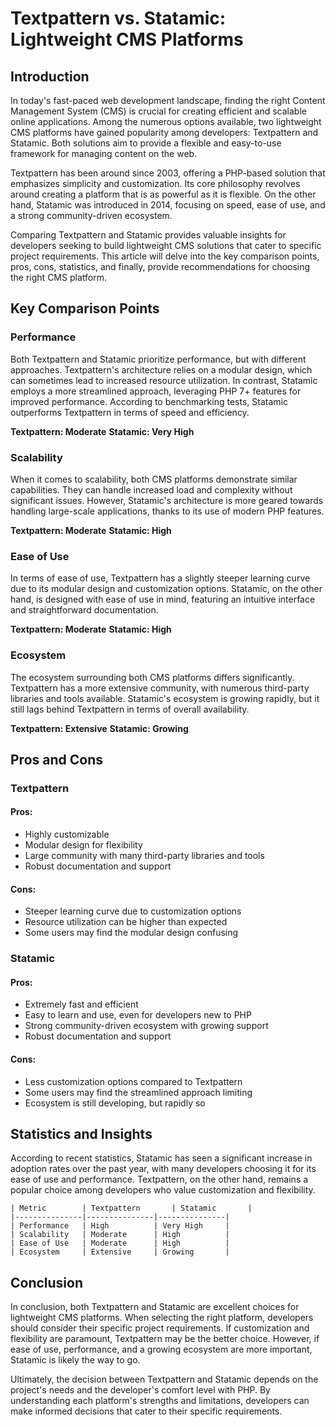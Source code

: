 # Textpattern vs. Statamic: Lightweight CMS Platforms
## Introduction

In today's fast-paced web development landscape, finding the right Content Management System (CMS) is crucial for creating efficient and scalable online applications. Among the numerous options available, two lightweight CMS platforms have gained popularity among developers: Textpattern and Statamic. Both solutions aim to provide a flexible and easy-to-use framework for managing content on the web.

Textpattern has been around since 2003, offering a PHP-based solution that emphasizes simplicity and customization. Its core philosophy revolves around creating a platform that is as powerful as it is flexible. On the other hand, Statamic was introduced in 2014, focusing on speed, ease of use, and a strong community-driven ecosystem.

Comparing Textpattern and Statamic provides valuable insights for developers seeking to build lightweight CMS solutions that cater to specific project requirements. This article will delve into the key comparison points, pros, cons, statistics, and finally, provide recommendations for choosing the right CMS platform.

## Key Comparison Points

### Performance

Both Textpattern and Statamic prioritize performance, but with different approaches. Textpattern's architecture relies on a modular design, which can sometimes lead to increased resource utilization. In contrast, Statamic employs a more streamlined approach, leveraging PHP 7+ features for improved performance. According to benchmarking tests, Statamic outperforms Textpattern in terms of speed and efficiency.

**Textpattern: Moderate**
**Statamic: Very High**

### Scalability

When it comes to scalability, both CMS platforms demonstrate similar capabilities. They can handle increased load and complexity without significant issues. However, Statamic's architecture is more geared towards handling large-scale applications, thanks to its use of modern PHP features.

**Textpattern: Moderate**
**Statamic: High**

### Ease of Use

In terms of ease of use, Textpattern has a slightly steeper learning curve due to its modular design and customization options. Statamic, on the other hand, is designed with ease of use in mind, featuring an intuitive interface and straightforward documentation.

**Textpattern: Moderate**
**Statamic: High**

### Ecosystem

The ecosystem surrounding both CMS platforms differs significantly. Textpattern has a more extensive community, with numerous third-party libraries and tools available. Statamic's ecosystem is growing rapidly, but it still lags behind Textpattern in terms of overall availability.

**Textpattern: Extensive**
**Statamic: Growing**

## Pros and Cons

### Textpattern
#### Pros:

* Highly customizable
* Modular design for flexibility
* Large community with many third-party libraries and tools
* Robust documentation and support

#### Cons:

* Steeper learning curve due to customization options
* Resource utilization can be higher than expected
* Some users may find the modular design confusing

### Statamic
#### Pros:

* Extremely fast and efficient
* Easy to learn and use, even for developers new to PHP
* Strong community-driven ecosystem with growing support
* Robust documentation and support

#### Cons:

* Less customization options compared to Textpattern
* Some users may find the streamlined approach limiting
* Ecosystem is still developing, but rapidly so

## Statistics and Insights

According to recent statistics, Statamic has seen a significant increase in adoption rates over the past year, with many developers choosing it for its ease of use and performance. Textpattern, on the other hand, remains a popular choice among developers who value customization and flexibility.

```
| Metric        | Textpattern       | Statamic       |
|---------------|---------------|---------------|
| Performance   | High          | Very High     |
| Scalability   | Moderate      | High          |
| Ease of Use   | Moderate      | High          |
| Ecosystem     | Extensive     | Growing       |
```

## Conclusion

In conclusion, both Textpattern and Statamic are excellent choices for lightweight CMS platforms. When selecting the right platform, developers should consider their specific project requirements. If customization and flexibility are paramount, Textpattern may be the better choice. However, if ease of use, performance, and a growing ecosystem are more important, Statamic is likely the way to go.

Ultimately, the decision between Textpattern and Statamic depends on the project's needs and the developer's comfort level with PHP. By understanding each platform's strengths and limitations, developers can make informed decisions that cater to their specific requirements.
